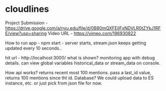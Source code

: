 # cloudlines

Project Submission - https://drive.google.com/a/nyu.edu/file/d/0B80mQXFEiIFxNDVLR0tZYkJ1RFE/view?usp=sharing 
Video URL - https://vimeo.com/196930822 


How to run app - 
npm start - 
    server starts, stream.json keeps getting updated every 10 seconds..

hit url - http://localhost:3000/
what is shown? 
    monitoring app with debug details.
    can view global variables historical_data or stream_data on console.
    
How api works? returns recent most 100 mentions. pass a last_id value, returns 100 mentions since tht id.
Database? We could upload data to ES instance, etc. or just pick from json file for now.
